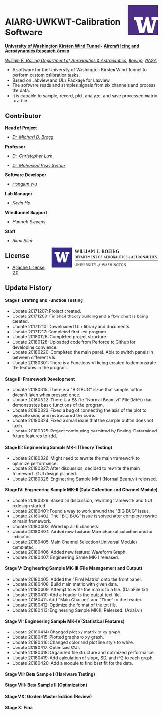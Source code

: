<img align="right" src="https://github.com/Errrneist/AIARG-UWKWT-Calibration-Driver/blob/master/IMG/UW-Icon.jpg" alt="University of Washington" width="100">

# AIARG-UWKWT-Calibration Software
**[University of Washington](http://www.washington.edu/) [Kirsten Wind Tunnel](https://www.aa.washington.edu/AERL/KWT)- [Aircraft Icing and Aerodynamics Research Group](https://www.aa.washington.edu/research/AIARG)**

*[William E. Boeing Department of Aeronautics & Astronautics](https://www.aa.washington.edu/), [Boeing](http://www.boeing.com/), [NASA](https://www.nasa.gov/)*
* A software for the University of Washington Kirsten Wind Tunnel to perform custom calibration tasks. 
* Based on Labview and ULx Package for Labview.
* The software reads and samples signals from six channels and process the data. 
* It is capable to sample, record, plot, analyze, and save processed matrix to a file.
## Contributor

**Head of Project**

* *[Dr. Michael B. Bragg](https://www.aa.washington.edu/people/faculty/bragg)*

**Professor**

* *[Dr. Christopher Lum](https://www.aa.washington.edu/people/faculty/lum)*

* *[Dr. Mohamad Reza Soltani](http://ae.sharif.edu/~web/homepage.php?username=msoltani)*

**Software Developer**

* *[Hongjun Wu](https://github.com/Errrneist/AIARG-UWKWT-Calibration-Driver/blob/master/Documents/Resume-Github.pdf)*

**Lab Manager**

* *Kevin Ho*

**Windtunnel Support**

* *Hannah Stevens*

**Staff**

* *Rami Slim*

<img align="right" src="https://github.com/Errrneist/AIARG-UWKWT-Calibration-Driver/blob/master/IMG/UW-AA.jpg" alt="University of Washington" width="350">

## License
* [Apache License 2.0](https://github.com/Errrneist/AIARG-UWKWT-Calibration-Driver/blob/master/LICENSE.txt)

## Update History
#### Stage I: Drafting and Function Testing
* Update 20171207: Project created.
* Update 20171209: Finished theory building and a flow chart is being created.
* Update 20171210: Downloaded ULx library and documents.
* Update 20171217: Completed first test program.
* Update 20180126: Completed project structure.
* Update 20180128: Uploaded code from Perforce to Github for developing convience.
* Update 20180220: Completed the main panel. Able to switch panels in between different VIs.
* Update 20180301: There is a Functions VI being created to demonstrate the features in the program.
#### Stage II: Framework Development
* Update 20180315: There is a "BIG BUG" issue that sample button doesn't latch when pressed once.
* Update 20180322: There is a ES file "Normal Beam.vi" File (MK-I) that demonstrates basic functions of the program.
* Update 20180323: Fixed a bug of connecting the axis of the plot to opposite side, and restructured the code.
* Update 20180324: Fixed a small issue that the sample button does not latch.
* Update 20180325: Project continueing permitted by Boeing. Determined future features to add.
#### Stage III: Engineering Sample MK-I (Theory Testing)
* Update 20180326: Might need to rewrite the main framework to optimize performance.
* Update 20180327: After discussion, decided to rewrite the main framework. GUI design planned.
* Update 20180326: Engineering Sample MK-I (Normal Beam.vi) released.
#### Stage IV: Engineering Sample MK-II (Data Collection and Channel Module)
* Update 20180329: Based on discussion, rewriting framework and GUI redesign started. 
* Update 20180401: Found a way to work around the "BIG BUG" issue.
* Update 20180402: The "BIG BUG" issue is solved after complete rewrite of main framework.
* Update 20180403: Wired up all 6 channels.
* Update 20180404: Added new feature: Main channel selection and its indicator.
* Update 20180405: Main Channel Selection (Universal Module) completed.
* Update 20180406: Added new feature: Waveform Graph.
* Update 20180407: Engineering Samle MK-II released.
#### Stage V: Engineering Sample MK-III (File Management and Output)
* Update 20180405: Added the "Final Matrix" onto the front panel.
* Update 20180408: Build main matrix with given data.
* Update 20180409: Attempt to write the matrix to a file. (DataFile.txt)
* Update 20180410: Add a header to the output text file.
* Update 20180411: Add "Main Channel" and "Time" to the header.
* Update 20180412: Optimize the format of the txt file.
* Update 20180413: Engineering Sample MK-III Released. (Axial.vi)
#### Stage VI: Engineering Sample MK-IV (Statistical Features)
* Update 20180414: Changed plot xy matrix to xy graph.
* Update 20180415: Plotted graphs to xy graph.
* Update 20180416: Changed color and plot line style to white.
* Update 20180417: Optimized GUI.
* Update 20180418: Organized file structure and optimized performance.
* Update 20180419: Add calculation of slope, SD, and r^2 to each graph.
* Update 20180420: Add a module to find best fit for the data.
#### Stage VII: Beta Sample I (Hardware Testing)
#### Stage VIII: Beta Sample II (Optimization)
#### Stage VX: Golden Master Edition (Review)
#### Stage X: Final


